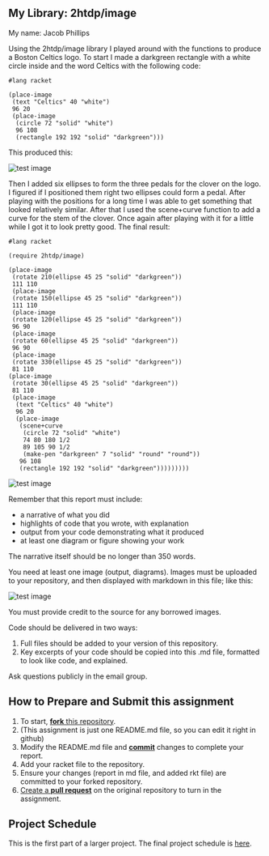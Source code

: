 ## My Library: 2htdp/image
My name: Jacob Phillips

Using the 2htdp/image library I played around with the functions to produce a Boston Celtics logo. To start I made a darkgreen rectangle with a white circle inside and the word Celtics with the following code:
```
#lang racket

(place-image
 (text "Celtics" 40 "white")
 96 20
 (place-image
  (circle 72 "solid" "white")
  96 108
  (rectangle 192 192 "solid" "darkgreen")))
```
This produced this:

![test image](/testimage.png?raw=true "test image")

Then I added six ellipses to form the three pedals for the clover on the logo. I figured if I positioned them right two ellipses could form a pedal. After playing with the positions for a long time I was able to get something that looked relatively similar. After that I used the scene+curve function to add a curve for the stem of the clover. Once again after playing with it for a little while I got it to look pretty good.
The final result:

```
#lang racket

(require 2htdp/image)

(place-image
 (rotate 210(ellipse 45 25 "solid" "darkgreen"))
 111 110
 (place-image
 (rotate 150(ellipse 45 25 "solid" "darkgreen"))
 111 110
 (place-image
 (rotate 120(ellipse 45 25 "solid" "darkgreen"))
 96 90
 (place-image
 (rotate 60(ellipse 45 25 "solid" "darkgreen"))
 96 90
 (place-image
 (rotate 330(ellipse 45 25 "solid" "darkgreen"))
 81 110
(place-image
 (rotate 30(ellipse 45 25 "solid" "darkgreen"))
 81 110
 (place-image
  (text "Celtics" 40 "white")
  96 20
  (place-image
   (scene+curve
    (circle 72 "solid" "white")
    74 80 180 1/2
    89 105 90 1/2
    (make-pen "darkgreen" 7 "solid" "round" "round"))
   96 108
   (rectangle 192 192 "solid" "darkgreen")))))))))
```

![test image](/testimage.png?raw=true "test image")

Remember that this report must include:

* a narrative of what you did
* highlights of code that you wrote, with explanation
* output from your code demonstrating what it produced
* at least one diagram or figure showing your work


The narrative itself should be no longer than 350 words. 

You need at least one image (output, diagrams). Images must be uploaded to your repository, and then displayed with markdown in this file; like this:

![test image](/testimage.png?raw=true "test image")

You must provide credit to the source for any borrowed images.

Code should be delivered in two ways:

1. Full files should be added to your version of this repository.
1. Key excerpts of your code should be copied into this .md file, formatted to look like code, and explained.

Ask questions publicly in the email group.

## How to Prepare and Submit this assignment

1. To start, [**fork** this repository][forking]. 
  2. (This assignment is just one README.md file, so you can edit it right in github)
1. Modify the README.md file and [**commit**][ref-commit] changes to complete your report.
1. Add your racket file to the repository. 
1. Ensure your changes (report in md file, and added rkt file) are committed to your forked repository.
1. [Create a **pull request**][pull-request] on the original repository to turn in the assignment.

## Project Schedule
This is the first part of a larger project. The final project schedule is [here][schedule].

<!-- Links -->
[schedule]: https://github.com/oplS17projects/FP-Schedule
[markdown]: https://help.github.com/articles/markdown-basics/
[forking]: https://guides.github.com/activities/forking/
[ref-clone]: http://gitref.org/creating/#clone
[ref-commit]: http://gitref.org/basic/#commit
[ref-push]: http://gitref.org/remotes/#push
[pull-request]: https://help.github.com/articles/creating-a-pull-request

